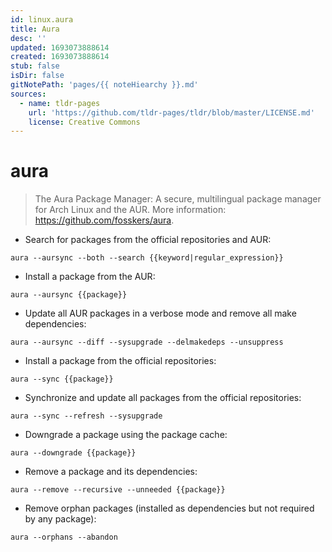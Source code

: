 ```yaml
---
id: linux.aura
title: Aura
desc: ''
updated: 1693073888614
created: 1693073888614
stub: false
isDir: false
gitNotePath: 'pages/{{ noteHiearchy }}.md'
sources:
  - name: tldr-pages
    url: 'https://github.com/tldr-pages/tldr/blob/master/LICENSE.md'
    license: Creative Commons
---
```

# aura

> The Aura Package Manager: A secure, multilingual package manager for Arch Linux and the AUR.
> More information: <https://github.com/fosskers/aura>.

- Search for packages from the official repositories and AUR:

`aura --aursync --both --search {{keyword|regular_expression}}`

- Install a package from the AUR:

`aura --aursync {{package}}`

- Update all AUR packages in a verbose mode and remove all make dependencies:

`aura --aursync --diff --sysupgrade --delmakedeps --unsuppress`

- Install a package from the official repositories:

`aura --sync {{package}}`

- Synchronize and update all packages from the official repositories:

`aura --sync --refresh --sysupgrade`

- Downgrade a package using the package cache:

`aura --downgrade {{package}}`

- Remove a package and its dependencies:

`aura --remove --recursive --unneeded {{package}}`

- Remove orphan packages (installed as dependencies but not required by any package):

`aura --orphans --abandon`

